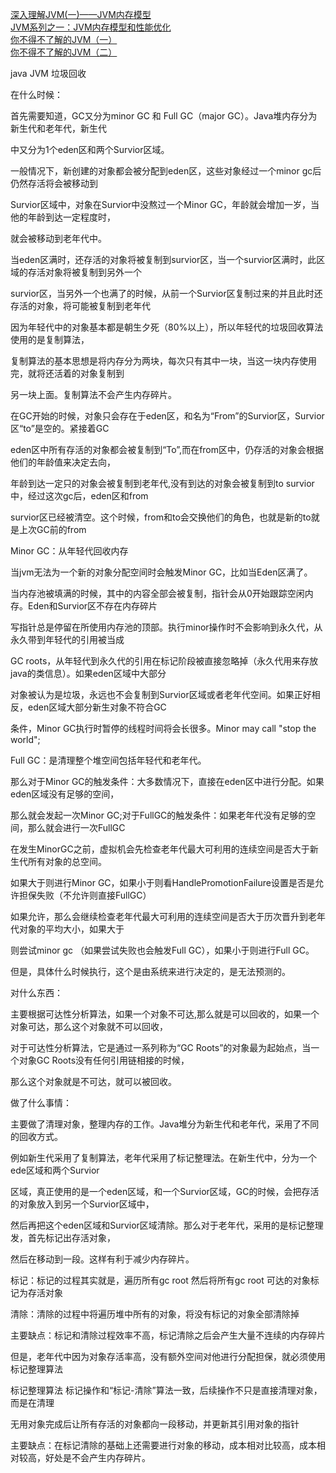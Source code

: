 [深入理解JVM(一)——JVM内存模型](http://blog.csdn.net/u010425776/article/details/51170118)   
[JVM系列之一：JVM内存模型和性能优化](http://blog.chinaunix.net/uid-7374279-id-4473378.html)   
[你不得不了解的JVM（一）](http://www.jianshu.com/p/24c074138efa)  
[你不得不了解的JVM（二）](http://www.jianshu.com/p/7c708a66ff42)  

java JVM 垃圾回收

在什么时候：

首先需要知道，GC又分为minor GC 和 Full GC（major GC）。Java堆内存分为新生代和老年代，新生代

中又分为1个eden区和两个Survior区域。



一般情况下，新创建的对象都会被分配到eden区，这些对象经过一个minor gc后仍然存活将会被移动到

Survior区域中，对象在Survior中没熬过一个Minor GC，年龄就会增加一岁，当他的年龄到达一定程度时，

就会被移动到老年代中。



当eden区满时，还存活的对象将被复制到survior区，当一个survior区满时，此区域的存活对象将被复制到另外一个

survior区，当另外一个也满了的时候，从前一个Survior区复制过来的并且此时还存活的对象，将可能被复制到老年代



因为年轻代中的对象基本都是朝生夕死（80%以上），所以年轻代的垃圾回收算法使用的是复制算法，

复制算法的基本思想是将内存分为两块，每次只有其中一块，当这一块内存使用完，就将还活着的对象复制到

另一块上面。复制算法不会产生内存碎片。

在GC开始的时候，对象只会存在于eden区，和名为“From”的Survior区，Survior区“to”是空的。紧接着GC

eden区中所有存活的对象都会被复制到“To”,而在from区中，仍存活的对象会根据他们的年龄值来决定去向，

年龄到达一定只的对象会被复制到老年代,没有到达的对象会被复制到to survior中，经过这次gc后，eden区和from

survior区已经被清空。这个时候，from和to会交换他们的角色，也就是新的to就是上次GC前的from



Minor GC：从年轻代回收内存

当jvm无法为一个新的对象分配空间时会触发Minor GC，比如当Eden区满了。

当内存池被填满的时候，其中的内容全部会被复制，指针会从0开始跟踪空闲内存。Eden和Survior区不存在内存碎片

写指针总是停留在所使用内存池的顶部。执行minor操作时不会影响到永久代，从永久带到年轻代的引用被当成

GC roots，从年轻代到永久代的引用在标记阶段被直接忽略掉（永久代用来存放java的类信息）。如果eden区域中大部分

对象被认为是垃圾，永远也不会复制到Survior区域或者老年代空间。如果正好相反，eden区域大部分新生对象不符合GC

条件，Minor GC执行时暂停的线程时间将会长很多。Minor may call "stop the world";



Full GC：是清理整个堆空间包括年轻代和老年代。



那么对于Minor GC的触发条件：大多数情况下，直接在eden区中进行分配。如果eden区域没有足够的空间，

那么就会发起一次Minor GC;对于FullGC的触发条件：如果老年代没有足够的空间，那么就会进行一次FullGC



在发生MinorGC之前，虚拟机会先检查老年代最大可利用的连续空间是否大于新生代所有对象的总空间。

如果大于则进行Minor GC，如果小于则看HandlePromotionFailure设置是否是允许担保失败（不允许则直接FullGC）

如果允许，那么会继续检查老年代最大可利用的连续空间是否大于历次晋升到老年代对象的平均大小，如果大于

则尝试minor gc （如果尝试失败也会触发Full GC），如果小于则进行Full GC。



但是，具体什么时候执行，这个是由系统来进行决定的，是无法预测的。



对什么东西：

主要根据可达性分析算法，如果一个对象不可达,那么就是可以回收的，如果一个对象可达，那么这个对象就不可以回收，

对于可达性分析算法，它是通过一系列称为“GC Roots”的对象最为起始点，当一个对象GC Roots没有任何引用链相接的时候，

那么这个对象就是不可达，就可以被回收。



做了什么事情：

主要做了清理对象，整理内存的工作。Java堆分为新生代和老年代，采用了不同的回收方式。

例如新生代采用了复制算法，老年代采用了标记整理法。在新生代中，分为一个ede区域和两个Survior

区域，真正使用的是一个eden区域，和一个Survior区域，GC的时候，会把存活的对象放入到另一个Survior区域中，

然后再把这个eden区域和Survior区域清除。那么对于老年代，采用的是标记整理发，首先标记出存活对象，

然后在移动到一段。这样有利于减少内存碎片。

标记：标记的过程其实就是，遍历所有gc root 然后将所有gc root 可达的对象标记为存活对象

清除：清除的过程中将遍历堆中所有的对象，将没有标记的对象全部清除掉

主要缺点：标记和清除过程效率不高，标记清除之后会产生大量不连续的内存碎片

 但是，老年代中因为对象存活率高，没有额外空间对他进行分配担保，就必须使用标记整理算法

标记整理算法  标记操作和“标记-清除”算法一致，后续操作不只是直接清理对象，而是在清理

无用对象完成后让所有存活的对象都向一段移动，并更新其引用对象的指针

主要缺点：在标记清除的基础上还需要进行对象的移动，成本相对比较高，成本相对较高，好处是不会产生内存碎片。